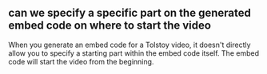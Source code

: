 ## can we specify a specific part on the generated embed code on where to start the video

When you generate an embed code for a Tolstoy video, it doesn't directly allow you to specify a starting part within the embed code itself. The embed code will start the video from the beginning.